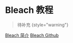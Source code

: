 # Bleach 教程

<show-structure depth="2"/>

> 待补充
{style="warning"}

<seealso>
<category ref="ref_docs">
    <a href="https://mp.weixin.qq.com/s/4fkuSjvDK-DssoOyK5tg8w">Bleach 简介</a>
</category>
<category ref="ref_github">
    <a href="https://github.com/mozilla/bleach">Bleach Github</a>
</category>
<category ref="ref_issues"></category>
<category ref="ref_hf"></category>
<category ref="ref_ms"></category>
</seealso>